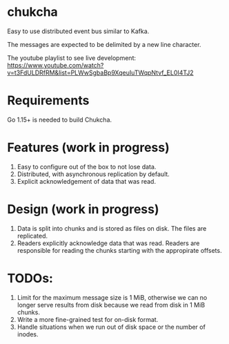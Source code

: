 # chukcha
Easy to use distributed event bus similar to Kafka.

The messages are expected to be delimited by a new line character.

The youtube playlist to see live development: https://www.youtube.com/watch?v=t3FdULDRfRM&list=PLWwSgbaBp9XqeuIuTWqpNtvf_EL0I4TJ2

# Requirements

Go 1.15+ is needed to build Chukcha.

# Features (work in progress)

1. Easy to configure out of the box to not lose data.
2. Distributed, with asynchronous replication by default.
3. Explicit acknowledgement of data that was read.

# Design (work in progress)

1. Data is split into chunks and is stored as files on disk. The files are replicated.
2. Readers explicitly acknowledge data that was read. Readers are responsible for reading the chunks starting with the appropirate offsets.

# TODOs:

1. Limit for the maximum message size is 1 MiB, otherwise we can no longer serve results from disk because we read from disk in 1 MiB chunks.
2. Write a more fine-grained test for on-disk format.
3. Handle situations when we run out of disk space or the number of inodes.
